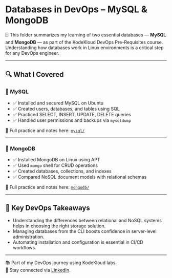 # Databases in DevOps – MySQL & MongoDB

🗄️ This folder summarizes my learning of two essential databases — **MySQL** and **MongoDB** — as part of the KodeKloud DevOps Pre-Requisites course. Understanding how databases work in Linux environments is a critical step for any DevOps engineer.

---

## 🔍 What I Covered

### 🐬 MySQL
- ✅ Installed and secured MySQL on Ubuntu
- ✅ Created users, databases, and tables using SQL
- ✅ Practiced SELECT, INSERT, UPDATE, DELETE queries
- ✅ Handled user permissions and backups via `mysqldump`

📂 Full practice and notes here: [`mysql/`](./mysql)

---

### 🍃 MongoDB
- ✅ Installed MongoDB on Linux using APT
- ✅ Used `mongo` shell for CRUD operations
- ✅ Created databases, collections, and indexes
- ✅ Compared NoSQL document models with relational schemas

📂 Full practice and notes here: [`mongodb/`](./mongodb)

---

## 🧠 Key DevOps Takeaways

- Understanding the differences between relational and NoSQL systems helps in choosing the right storage solution.
- Managing databases from the CLI boosts confidence in server-level administration.
- Automating installation and configuration is essential in CI/CD workflows.

---
📚 Part of my DevOps journey using KodeKloud labs.  
📎 Stay connected via [LinkedIn](https://www.linkedin.com/in/mubashirahmed-tech/).
